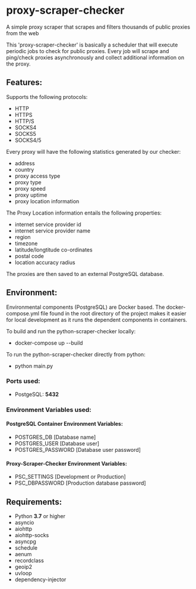 # proxy-scraper-checker
A simple proxy scraper that scrapes and filters thousands of public proxies from the web

This 'proxy-scraper-checker' is basically a scheduler that will execute periodic jobs to check for public proxies.
Every job will scrape and ping/check proxies asynchronously and collect additional information on the proxy.

## Features:
Supports the following protocols:
- HTTP
- HTTPS
- HTTP/S
- SOCKS4
- SOCKS5
- SOCKS4/5

Every proxy will have the following statistics generated by our checker:
- address
- country
- proxy access type
- proxy type
- proxy speed
- proxy uptime
- proxy location information

The Proxy Location information entails the following properties:
- internet service provider id
- internet service provider name
- region
- timezone
- latitude/longtitude co-ordinates
- postal code
- location accuracy radius

The proxies are then saved to an external PostgreSQL database.

## Environment:
Environmental components (PostgreSQL) are Docker based. The docker-compose.yml file found in the root directory of the project makes it easier for local development as it runs the dependent components in containers.

To build and run the python-scraper-checker locally:
- docker-compose up --build

To run the python-scraper-checker directly from python:
- python main.py

### Ports used:
- PostgeSQL: **5432**

### Environment Variables used:
#### PostgreSQL Container Environment Variables:
- POSTGRES_DB [Database name]
- POSTGRES_USER [Database user]
- POSTGRES_PASSWORD [Database user password]
#### Proxy-Scraper-Checker Environment Variables:
- PSC_SETTINGS  [Development or Production]
- PSC_DBPASSWORD [Production database password]

## Requirements:
- Python **3.7** or higher
- asyncio
- aiohttp
- aiohttp-socks
- asyncpg
- schedule
- aenum
- recordclass
- geoip2
- uvloop
- dependency-injector
